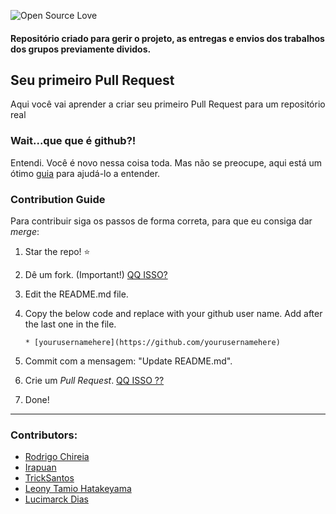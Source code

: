 ![Open Source Love](https://img.shields.io/static/v1.svg?style=flat-square&logo=git&label=APS-I&message=2019&color=F05032&labelColor=000)
#### Repositório criado para gerir o projeto, as entregas e envios dos trabalhos dos grupos previamente dividos.

## Seu primeiro Pull Request
Aqui você vai aprender a criar seu primeiro Pull Request para um repositório real

### Wait...que que é github?!

Entendi. Você é novo nessa coisa toda. Mas não se preocupe, aqui está um ótimo [guia](https://guides.github.com/activities/hello-world/) para ajudá-lo a entender.

### Contribution Guide
Para contribuir siga os passos de forma correta, para que eu consiga dar *merge*:

1. Star the repo! :star:
2. Dê um fork. (Important!) [QQ ISSO?](https://help.github.com/articles/fork-a-repo/)
3. Edit the README.md file.
4. Copy the below code and replace with your github user name. Add after the last one in the file.

    ```
   * [yourusernamehere](https://github.com/yourusernamehere)
    ```
5. Commit com a mensagem: "Update README.md".
6. Crie um *Pull Request*. [QQ ISSO ??](https://help.github.com/articles/creating-a-pull-request-from-a-fork/)
7. Done!

-------------------------------------------------------------------------------------------------

### Contributors:

* [Rodrigo Chireia](https://github.com/chireia)
* [Irapuan](https://github.com/irapuanb)
* [TrickSantos](https://github.com/TrickSantos)
* [Leony Tamio Hatakeyama](https://github.com/leonytamio)
* [Lucimarck Dias](https://github.com/LucimarckDias)
